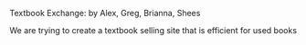 Textbook Exchange:
by Alex, Greg, Brianna, Shees

We are trying to create a textbook 
selling site that is efficient for used books
